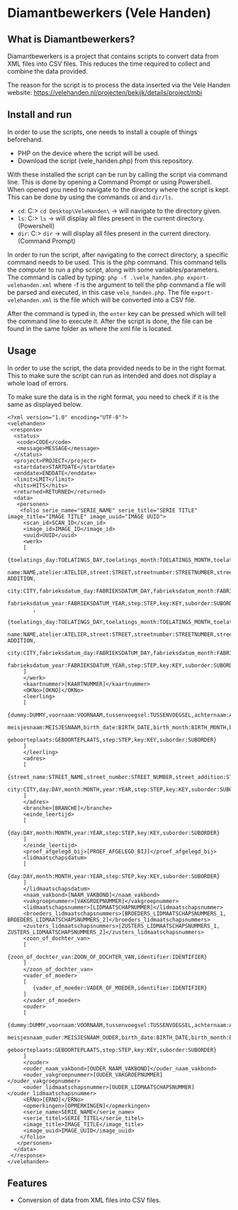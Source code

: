 # Diamantbewerkers (Vele Handen)

## What is Diamantbewerkers?
Diamantbewerkers is a project that contains scripts to convert data from XML files into CSV files.
This reduces the time required to collect and combine the data provided.

The reason for the script is to process the data inserted via the Vele Handen website: https://velehanden.nl/projecten/bekijk/details/project/mbi

## Install and run
In order to use the scripts, one needs to install a couple of things beforehand.
* PHP on the device where the script will be used.
* Download the script (vele_handen.php) from this repository.

With these installed the script can be run by calling the script via command line. 
This is done by opening a Command Prompt or using Powershell. When opened you need to navigate to the directory
where the script is kept. This can be done by using the commands ``cd`` and ``dir/ls``.
* ``cd``: C:\> ``cd Desktop\VeleHanden\`` -> will navigate to the directory given.
* ``ls``: C:\> ``ls`` -> will display all files present in the current directory. (Powershell)
* ``dir``: C:\> ``dir`` -> will display all files present in the current directory. (Command Prompt)

In order to run the script, after navigating to the correct directory, a specific command needs to be used. This is 
the php command. This command tells the computer to run a php script, along with some variables/parameters. The command
is called by typing: ``php -f .\vele_handen.php export-velehanden.xml`` where -f is the argument to tell the php command 
a file will be parsed and executed, in this case ``vele_handen.php``. The file ``export-velehanden.xml`` is the file which
will be converted into a CSV file.

After the command is typed in, the ``enter`` key can be pressed which will tell the command line to execute it. After the script is done,
the file can be found in the same folder as where the xml file is located.

## Usage
In order to use the script, the data provided needs to be in the right format. This to make sure the script can run as intended
and does not display a whole load of errors.

To make sure the data is in the right format, you need to check if it is the same as displayed below.

```
<?xml version="1.0" encoding="UTF-8"?>
<velehanden>
 <response>
  <status>
   <code>CODE</code>
   <message>MESSAGE</message>
  </status>
  <project>PROJECT</project>
  <startdate>STARTDATE</startdate>
  <enddate>ENDDATE</enddate>
  <limit>LMIT</limit>
  <hits>HITS</hits>
  <returned>RETURNED</returned>
  <data>
   <personen>
    <folio serie_name="SERIE_NAME" serie_title="SERIE TITLE" image_title="IMAGE TITLE" image_uuid="IMAGE UUID">
     <scan_id>SCAN_ID</scan_id>
     <image_id>IMAGE_ID</image_id>
     <uuid>UUID</uuid>
     <werk>
     [
        {toelatings_day:TOELATINGS_DAY,toelatings_month:TOELATINGS_MONTH,toelatings_year:TOELATINGS_YEAR,
        name:NAME,atelier:ATELIER,street:STREET,streetnumber:STREETNUMBER,streetnumber_addition:STREETNUMBER ADDITION,
        city:CITY,fabrieksdatum_day:FABRIEKSDATUM_DAY,fabrieksdatum_month:FABRIEKSDATUM_MONTH,
        fabrieksdatum_year:FABRIEKSDATUM_YEAR,step:STEP,key:KEY,suborder:SUBORDER}
        ,
        {toelatings_day:TOELATINGS_DAY,toelatings_month:TOELATINGS_MONTH,toelatings_year:TOELATINGS_YEAR,
        name:NAME,atelier:ATELIER,street:STREET,streetnumber:STREETNUMBER,streetnumber_addition:STREETNUMBER ADDITION,
        city:CITY,fabrieksdatum_day:FABRIEKSDATUM_DAY,fabrieksdatum_month:FABRIEKSDATUM_MONTH,
        fabrieksdatum_year:FABRIEKSDATUM_YEAR,step:STEP,key:KEY,suborder:SUBORDER}
     ]
     </werk>
     <kaartnummer>[KAARTNUMMER]</kaartnummer>
     <OKNo>[OKNO]</OKNo>
     <leerling>
     [
        {dummy:DUMMY,voornaam:VOORNAAM,tussenvoegsel:TUSSENVOEGSEL,achternaam:ACHTERNAAM,
        meisjesnaam:MEISJESNAAM,birth_date:BIRTH_DATE,birth_month:BIRTH_MONTH,birth_year:BIRTH_YEAR,
        geboorteplaats:GEBOORTEPLAATS,step:STEP,key:KEY,suborder:SUBORDER}
     ]
     </leerling>
     <adres>
     [
        {street_name:STREET_NAME,street_number:STREET_NUMBER,street_addition:STREET_ADDITION,
        city:CITY,day:DAY,month:MONTH,year:YEAR,step:STEP,key:KEY,suborder:SUBORDER}
     ]
     </adres>
     <branche>[BRANCHE]</branche>
     <einde_leertijd>
     [
        {day:DAY,month:MONTH,year:YEAR,step:STEP,key:KEY,suborder:SUBORDER}
     ]
     </einde_leertijd>
     <proef_afgelegd_bij>[PROEF_AFGELEGD_BIJ]</proef_afgelegd_bij>
     <lidmaatschapsdatum>
     [
        {day:DAY,month:MONTH,year:YEAR,step:STEP,key:KEY,suborder:SUBORDER}
     ]
     </lidmaatschapsdatum>
     <naam_vakbond>[NAAM_VAKBOND]</naam_vakbond>
     <vakgroepnummer>[VAKGROEPNUMMER]</vakgroepnummer>
     <lidmaatschapsnummer>[LIDMAATSCHAPNUMMER]</lidmaatschapsnummer>
     <broeders_lidmaatschapsnummers>[BROEDERS_LIDMAATSCHAPSNUMMERS_1, BROEDERS_LIDMAATSCHAPSNUMMERS_2]</broeders_lidmaatschapsnummers>
     <zusters_lidmaatschapsnummers>[ZUSTERS_LIDMAATSCHAPSNUMMERS_1, ZUSTERS_LIDMAATSCHAPSNUMMERS_2]</zusters_lidmaatschapsnummers>
     <zoon_of_dochter_van>
     [
        {zoon_of_dochter_van:ZOON_OF_DOCHTER_VAN,identifier:IDENTIFIER}
     ]
     </zoon_of_dochter_van>
     <vader_of_moeder>
     [
        {vader_of_moeder:VADER_OF_MOEDER,identifier:IDENTIFIER}
     ]
     </vader_of_moeder>
     <ouder>
     [
        {dummy:DUMMY,voornaam:VOORNAAM,tussenvoegsel:TUSSENVOEGSEL,achternaam:ACHTERNAAM,
        meisjesnaam_ouder:MEISJESNAAM_OUDER,birth_date:BIRTH_DATE,birth_month:BIRTH_MONTH,birth_year:BIRTH_YEAR,
        geboorteplaats:GEBOORTEPLAATS,step:STEP,key:KEY,suborder:SUBORDER}
     ]
     </ouder>
     <ouder_naam_vakbond>[OUDER_NAAM_VAKBOND]</ouder_naam_vakbond>
     <ouder_vakgroepnummer>[OUDER_VAKGROEPNUMMER]</ouder_vakgroepnummer>
     <ouder_lidmaatschapsnummer>[OUDER_LIDMAATSCHAPSNUMMER]</ouder_lidmaatschapsnummer>
     <ERNo>[ERNO]</ERNo>
     <opmerkingen>[OPMERKINGEN]</opmerkingen>
     <serie_name>SERIE_NAME</serie_name>
     <serie_titel>SERIE_TITEL</serie_titel>
     <image_title>IMAGE_TITLE</image_title>
     <image_uuid>IMAGE_UUID</image_uuid>
    </folio>
   </personen>
  </data>
 </response>
</velehanden>
```

## Features
* Conversion of data from XML files into CSV files.


